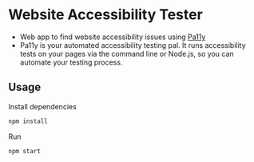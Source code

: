 # Website Accessibility Tester

- Web app to find website accessibility issues using [Pa11y](https://github.com/pa11y/pa11y)
- Pa11y is your automated accessibility testing pal. It runs accessibility tests on your pages via the command line or Node.js, so you can automate your testing process.


## Usage

Install dependencies

```bash
npm install
```

Run

```bash
npm start
```

